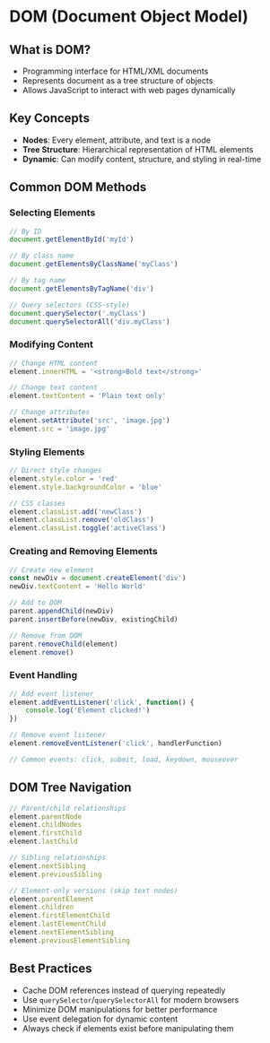 # DOM (Document Object Model)

## What is DOM?
- Programming interface for HTML/XML documents
- Represents document as a tree structure of objects
- Allows JavaScript to interact with web pages dynamically

## Key Concepts
- **Nodes**: Every element, attribute, and text is a node
- **Tree Structure**: Hierarchical representation of HTML elements
- **Dynamic**: Can modify content, structure, and styling in real-time

## Common DOM Methods

### Selecting Elements
```javascript
// By ID
document.getElementById('myId')

// By class name
document.getElementsByClassName('myClass')

// By tag name
document.getElementsByTagName('div')

// Query selectors (CSS-style)
document.querySelector('.myClass')
document.querySelectorAll('div.myClass')
```

### Modifying Content
```javascript
// Change HTML content
element.innerHTML = '<strong>Bold text</strong>'

// Change text content
element.textContent = 'Plain text only'

// Change attributes
element.setAttribute('src', 'image.jpg')
element.src = 'image.jpg'
```

### Styling Elements
```javascript
// Direct style changes
element.style.color = 'red'
element.style.backgroundColor = 'blue'

// CSS classes
element.classList.add('newClass')
element.classList.remove('oldClass')
element.classList.toggle('activeClass')
```

### Creating and Removing Elements
```javascript
// Create new element
const newDiv = document.createElement('div')
newDiv.textContent = 'Hello World'

// Add to DOM
parent.appendChild(newDiv)
parent.insertBefore(newDiv, existingChild)

// Remove from DOM
parent.removeChild(element)
element.remove()
```

### Event Handling
```javascript
// Add event listener
element.addEventListener('click', function() {
    console.log('Element clicked!')
})

// Remove event listener
element.removeEventListener('click', handlerFunction)

// Common events: click, submit, load, keydown, mouseover
```

## DOM Tree Navigation
```javascript
// Parent/child relationships
element.parentNode
element.childNodes
element.firstChild
element.lastChild

// Sibling relationships
element.nextSibling
element.previousSibling

// Element-only versions (skip text nodes)
element.parentElement
element.children
element.firstElementChild
element.lastElementChild
element.nextElementSibling
element.previousElementSibling
```

## Best Practices
- Cache DOM references instead of querying repeatedly
- Use `querySelector`/`querySelectorAll` for modern browsers
- Minimize DOM manipulations for better performance
- Use event delegation for dynamic content
- Always check if elements exist before manipulating them